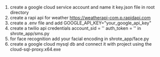 1. create a google cloud service account and name it key.json file in root directory
2. create a rapi api for weather https://weatherapi-com.p.rapidapi.com
3. create a .env file and add GOOGLE_API_KEY="your_google_api_key"
4. create a twilio api credentials account_sid = '' auth_token = '' in shrote_app/sms.py
5. for face recognition add your facial encoding in shrote_app/face.py
6. create a google cloud mysql db and connect it with project using the cloud-sql-proxy.x64.exe
